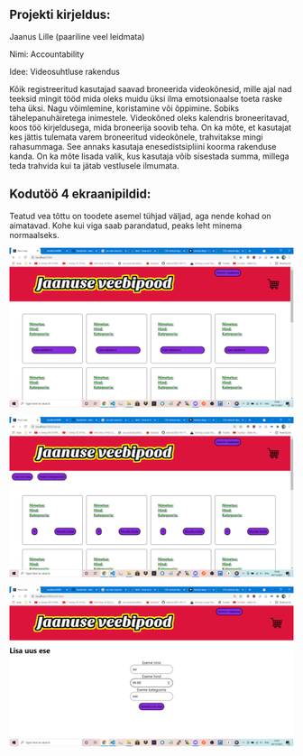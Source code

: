 ## Projekti kirjeldus:   

Jaanus Lille (paariline veel leidmata)

Nimi: Accountability

Idee: Videosuhtluse rakendus

Kõik registreeritud kasutajad saavad broneerida videokõnesid, mille ajal nad teeksid mingit tööd mida oleks muidu üksi ilma emotsionaalse toeta raske teha üksi. Nagu võimlemine, koristamine või õppimine. 
Sobiks tähelepanuhäiretega inimestele. 
Videokõned oleks kalendris broneeritavad, koos töö kirjeldusega, mida broneerija soovib teha. 
On ka mõte, et kasutajat kes jättis tulemata varem broneeritud videokõnele, trahvitakse mingi rahasummaga. See annaks kasutaja  enesedistsipliini koorma rakenduse kanda. 
On ka mõte lisada valik, kus kasutaja võib sisestada summa, millega teda trahvida kui ta jätab vestlusele ilmumata. 


## Kodutöö 4 ekraanipildid:   

Teatud vea tõttu on toodete asemel tühjad väljad, aga nende kohad on aimatavad. 
Kohe kui viga saab parandatud, peaks leht minema normaalseks. 

![1. pilt](readme-failid/1f.png)  

![2. pilt](readme-failid/2f.png)  

![2. pilt](readme-failid/3f.png)  

